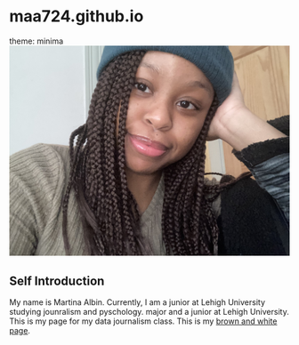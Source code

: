 # maa724.github.io
theme: minima 
![LU](https://github.com/maa724/maa724.github.io/blob/main/IMG_0596.jpeg)
## Self Introduction
My name is Martina Albin. Currently, I am a junior at Lehigh University studying jounralism and pyschology.  major and a junior at Lehigh University. This is my page for my data journalism class.
This is my [brown and white page](https://thebrownandwhite.com/author/maa724/).
